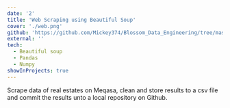 ```yaml
---
date: '2'
title: 'Web Scraping using Beautiful Soup'
cover: './web.png'
github: 'https://github.com/Mickey374/Blossom_Data_Engineering/tree/master/Project4'
external: ''
tech:
  - Beautiful soup
  - Pandas
  - Numpy
showInProjects: true
---
```


Scrape data of real estates on Meqasa, clean and store results to a csv file and commit the results unto a local repository on Github.
